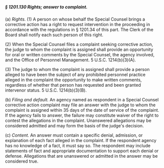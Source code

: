 ##### § 1201.130 Rights; answer to complaint. #####

(a) *Rights.* (1) A person on whose behalf the Special Counsel brings a corrective action has a right to request intervention in the proceeding in accordance with the regulations in § 1201.34 of this part. The Clerk of the Board shall notify each such person of this right.

(2) When the Special Counsel files a complaint seeking corrective action, the judge to whom the complaint is assigned shall provide an opportunity for oral or written comments by the Special Counsel, the agency involved, and the Office of Personnel Management. 5 U.S.C. 1214(b)(3)(A).

(3) The judge to whom the complaint is assigned shall provide a person alleged to have been the subject of any prohibited personnel practice alleged in the complaint the opportunity to make written comments, regardless of whether that person has requested and been granted intervenor status. 5 U.S.C. 1214(b)(3)(B).

(b) *Filing and default.* An agency named as respondent in a Special Counsel corrective action complaint may file an answer with the judge to whom the complaint is assigned within 35 days of the date of service of the complaint. If the agency fails to answer, the failure may constitute waiver of the right to contest the allegations in the complaint. Unanswered allegations may be considered admitted and may form the basis of the judge's decision.

(c) *Content.* An answer must contain a specific denial, admission, or explanation of each fact alleged in the complaint. If the respondent agency has no knowledge of a fact, it must say so. The respondent may include statements of fact and appropriate documentation to support each denial or defense. Allegations that are unanswered or admitted in the answer may be considered true.
